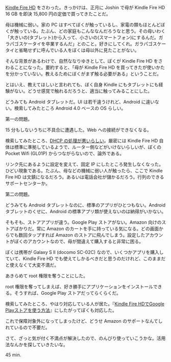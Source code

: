 [Kindle Fire HD][kindle-fire-hd-16gb] をさわった。きっかけは、正月に Joshin で母が Kindle Fire HD 16 GB を即決 15,800 円の定価で買ってきたことだ。

母は機械に弱い。家の PC はすべてぼくが触っているし、家電の類もほとんどぼくが触っている。たぶん、どの家庭もこんななんだろうなと思う。その母いわく「大きいの(タブレット)から入って、小さいの(スマートフォン)にするんだ。ガラパゴスケータイを卒業するんだ」とのこと。好きにしてくれ。ガラパゴスケータイと省略せずに呼んでいる人をぼくは母以外に見たことがない。

そんな背景があるわけで、自然ななりゆきとして、ぼくが Kindle Fire HD をさわることになった。要約すると、「母が Kindle Fire HD を買ってきたが使いかたを分かっていない。教えるためにぼくがまず触る必要がある」ということだ。

とはいえ、教えてほしいと言われても、ぼく自身 Kindle にもタブレットにも経験がない。どうせ感覚で触れるだろうと、適当に触ってみることにした。

どうみても Android タブレットだ。UI は若干違うけれど、Android に違いない。検索してみたところ Android 4.0 ベースの OS らしい。

第一の問題。

15 分もしないうちに不具合に遭遇した。Web への接続ができなくなる。

検索してみたところ、[DHCP の処理が悪いらしい][kindle-dhcp]。厳密には Kindle Fire HD 自体は標準に準拠しているようで、ルーター側などがいけないらしいが、ぼくの Pocket Wifi (GL01P) からつながらないので、論外である。

リンク先にあるように設定を変えて、固定 IP にしたところ発生しなくなった。ひどい現象である。たぶん、母などの機械に弱い人が触ったら、ここで Kindle Fire HD は文鎮になるだろう。あるいは電話会社が儲かるだろう。行列のできるサポートセンターか。

第二の問題。

どうみても Android タブレットなのに、標準のアプリがひとつもない。Android タブレットのくせに、Android の標準アプリ類が使えないのは納得がいかない。

そもそも、ストアアプリが違う。Google Play ストアがない。Amazon 向けのストアばかりだ。常に Amazon のカートを手に持っている気になる。どの画面からでも数回タップすれば Amazon のストアに飛んでしまう。設定したアカウントがぼくのアカウントなので、母が間違えて購入すると非常に困る。

ぼくは携帯が Galaxy S II (docomo SC-02C) なので、いくつかアプリを購入していて、Kindle Fire HD でも使えてしかるべきだと思うのだけれど、このままだと使えなくて大変不満だ。

あきらめて root 権限を奪うことにした。

root 権限を奪ってしまえば、好き勝手にアプリケーションをインストールできる。そうすれば、Google Play ストアだってらくらくだ。

検索してみたところ、やはり対応している人が居た。『[Kindle Fire HDでGoogle Playストアを使う方法][android-kindle-fire-hd]』にしたがってぼくも対応した。

これで保障対象外になってしまったけど、どうせ Amazon のサポートなんてしれているので不要だ。

さて、ざっと気が付く不満点が解決したので、のんびり使っていこうかな。活用法なんかを探していきたいな。

45 min.

[kindle-fire-hd-16gb]: http://amazon.jp/o/ASIN/B008UAAE44/bouzuya-22
[kindle-dhcp]: http://www.landerblue.co.jp/blog/?p=4918
[android-kindle-fire-hd]: http://androidlover.net/tablet/amazon-kindle-fire-hd/install-google-play-store.html

